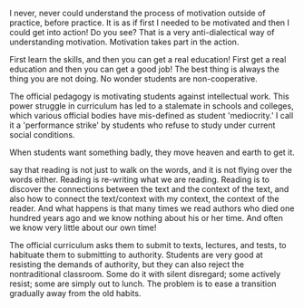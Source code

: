 I never, never could understand the process of motivation outside of practice, before practice. It is as if first I needed to be motivated and then I could get into action! Do you see? That is a very anti-dialectical way of understanding motivation. Motivation takes part in the action.


First learn the skills, and then you can get a real education! First get a real education and then you can get a good job! The best thing is always the thing you are not doing. No wonder students are non-cooperative.


The official pedagogy is motivating students against intellectual work. This power struggle in curriculum has led to a stalemate in schools and colleges, which various official bodies have mis-defined as student 'mediocrity.' I call it a 'performance strike' by students who refuse to study under current social conditions.


When students want something badly, they move heaven and earth to get it.


say that reading is not just to walk on the words, and it is not flying over the words either. Reading is re-writing what we are reading. Reading is to discover the connections between the text and the context of the text, and also how to connect the text/context with my context, the context of the reader. And what happens is that many times we read authors who died one hundred years ago and we know nothing about his or her time. And often we know very little about our own time!


The official curriculum asks them to submit to texts, lectures, and tests, to habituate them to submitting to authority. Students are very good at resisting the demands of authority, but they can also reject the nontraditional classroom. Some do it with silent disregard; some actively resist; some are simply out to lunch. The problem is to ease a transition gradually away from the old habits.


